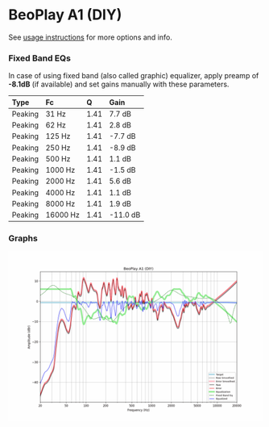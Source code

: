 # BeoPlay A1 (DIY)
See [usage instructions](https://github.com/jaakkopasanen/AutoEq#usage) for more options and info.

### Fixed Band EQs
In case of using fixed band (also called graphic) equalizer, apply preamp of **-8.1dB**
(if available) and set gains manually with these parameters.

| Type    | Fc       |    Q | Gain     |
|:--------|:---------|:-----|:---------|
| Peaking | 31 Hz    | 1.41 | 7.7 dB   |
| Peaking | 62 Hz    | 1.41 | 2.8 dB   |
| Peaking | 125 Hz   | 1.41 | -7.7 dB  |
| Peaking | 250 Hz   | 1.41 | -8.9 dB  |
| Peaking | 500 Hz   | 1.41 | 1.1 dB   |
| Peaking | 1000 Hz  | 1.41 | -1.5 dB  |
| Peaking | 2000 Hz  | 1.41 | 5.6 dB   |
| Peaking | 4000 Hz  | 1.41 | 1.1 dB   |
| Peaking | 8000 Hz  | 1.41 | 1.9 dB   |
| Peaking | 16000 Hz | 1.41 | -11.0 dB |

### Graphs
![](./BeoPlay%20A1%20(DIY).png)